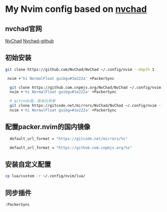 # My Nvim config based on [nvchad](https://github.com/NvChad/NvChad)

## nvchad官网

  [NvChad](https://nvchad.github.io/)
  [Nvchad-github](https://github.com/NvChad/NvChad)

## 初始安装

```bash
git clone https://github.com/NvChad/NvChad ~/.config/nvim --depth 1

 nvim +'hi NormalFloat guibg=#1e222a' +PackerSync  

  git clone https://github.com.cnpmjs.org/NvChad/NvChad ~/.config/nvim --depth 1
  nvim +'hi NormalFloat guibg=#1e222a' +PackerSync

  # gitcode版，版本比较老
  git clone https://gitcode.net/mirrors/NvChad/NvChad ~/.config/nvim --depth 1
  nvim +'hi NormalFloat guibg=#1e222a' +PackerSync
```

## 配置packer.nvim的国内镜像

```bash
  default_url_format = "https://gitcode.net/mirrors/%s"

  default_url_format = "https://github.com.cnpmjs.org/%s"
```

## 安装自定义配置

```bash
cp lua/custom -r ~/.config/nvim/lua/
```

## 同步插件

```vim
:PackerSync
```


